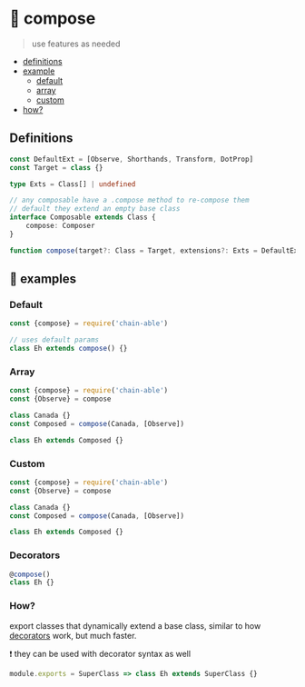 # 🎼 compose

> use features as needed

- [definitions](#Definitions)
- [example](#-example)
  - [default](#Default)
  - [array](#Array)
  - [custom](#Custom)
- [how?](#How)

## Definitions

```ts
const DefaultExt = [Observe, Shorthands, Transform, DotProp]
const Target = class {}

type Exts = Class[] | undefined

// any composable have a .compose method to re-compose them
// default they extend an empty base class
interface Composable extends Class {
	compose: Composer
}

function compose(target?: Class = Target, extensions?: Exts = DefaultExt): Composable
```

## 📘 examples

### Default

```js
const {compose} = require('chain-able')

// uses default params
class Eh extends compose() {}
```

### Array

```js
const {compose} = require('chain-able')
const {Observe} = compose

class Canada {}
const Composed = compose(Canada, [Observe])

class Eh extends Composed {}
```

### Custom

```js
const {compose} = require('chain-able')
const {Observe} = compose

class Canada {}
const Composed = compose(Canada, [Observe])

class Eh extends Composed {}
```

### Decorators

```js
@compose()
class Eh {}
```


### How?

<!-- links to the info about this here -->

export classes that dynamically extend a base class, similar to how [decorators](https://ponyfoo.com/articles/javascript-decorators-proposal) work, but much faster.

❗ they can be used with decorator syntax as well

```js
module.exports = SuperClass => class Eh extends SuperClass {}
```
